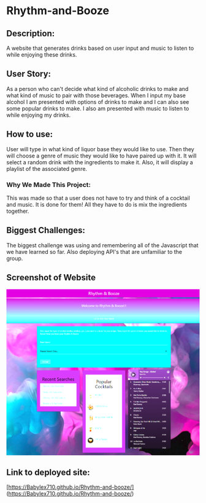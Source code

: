 # Rhythm-and-Booze

## Description:

A website that generates drinks based on user input and music to listen to while enjoying these drinks.

## User Story:

As a person who can't decide what kind of alcoholic drinks to make and what kind of music to pair with those beverages.  When I input my base alcohol I am presented with options of drinks to make and I can also see some popular drinks to make.  I also am presented with music to listen to while enjoying my drinks.


## How to use: 

User will type in what kind of liquor base they would like to use.  Then they will choose a genre of music they would like to have paired up with it.  It will select a random drink with the ingredients to make it.  Also, it will display a playlist of the associated genre.  


### Why We Made This Project: 

This was made so that a user does not have to try and think of a cocktail and music.  It is done for them!  All they have to do is mix the ingredients together. 


## Biggest Challenges: 

The biggest challenge was using and remembering all of the Javascript that we have learned so far.  Also deploying API's that are unfamiliar to the group. 


## Screenshot of Website

![website screenshot](./assets/images/Screenshot%202022-08-22%20203151.png)

## Link to deployed site: 

[https://Babylex710.github.io/Rhythm-and-booze/] (https://Babylex710.github.io/Rhythm-and-booze/)


